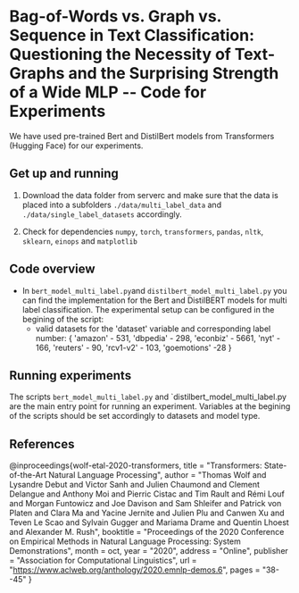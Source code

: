 # Bag-of-Words vs. Graph vs. Sequence in Text Classification: Questioning the Necessity of Text-Graphs and the Surprising Strength of a Wide MLP -- Code for Experiments

 We have used pre-trained Bert and DistilBert models from Transformers (Hugging Face) for our experiments.
## Get up and running

1. Download the data folder from serverc and make sure that the data is placed into a subfolders `./data/multi_label_data` and `./data/single_label_datasets` accordingly.

2. Check for dependencies `numpy`, `torch`, `transformers`, `pandas`, `nltk`, `sklearn`, `einops` and `matplotlib`


## Code overview

- In `bert_model_multi_label.py`and `distilbert_model_multi_label.py` you can find the implementation for the Bert and DistilBERT models for multi label classification.
  The experimental setup can be configured in the begining of the script:
    - valid datasets for the 'dataset' variable and corresponding label number: { 'amazon' - 531, 'dbpedia' - 298, 'econbiz' - 5661, 'nyt' - 166, 'reuters' - 90, 'rcv1-v2' - 103, 'goemotions' -28 }

## Running experiments

The scripts `bert_model_multi_label.py` and `distilbert_model_multi_label.py are the main entry point for running an experiment. Variables at the begining of the scripts should be set accordingly to datasets and model type.

## References

@inproceedings{wolf-etal-2020-transformers,
    title = "Transformers: State-of-the-Art Natural Language Processing",
    author = "Thomas Wolf and Lysandre Debut and Victor Sanh and Julien Chaumond and Clement Delangue and Anthony Moi and Pierric Cistac and Tim Rault and Rémi Louf and Morgan Funtowicz and Joe Davison and Sam Shleifer and Patrick von Platen and Clara Ma and Yacine Jernite and Julien Plu and Canwen Xu and Teven Le Scao and Sylvain Gugger and Mariama Drame and Quentin Lhoest and Alexander M. Rush",
    booktitle = "Proceedings of the 2020 Conference on Empirical Methods in Natural Language Processing: System Demonstrations",
    month = oct,
    year = "2020",
    address = "Online",
    publisher = "Association for Computational Linguistics",
    url = "https://www.aclweb.org/anthology/2020.emnlp-demos.6",
    pages = "38--45"
}
